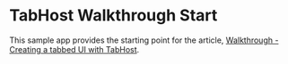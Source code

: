 TabHost Walkthrough Start 
=========================

This sample app provides the starting point for the article, 
[Walkthrough - Creating a tabbed UI with TabHost](https://developer.xamarin.com/guides/android/user_interface/tab_layout/Walkthrough_Creating_a_tabbed_ui/).


